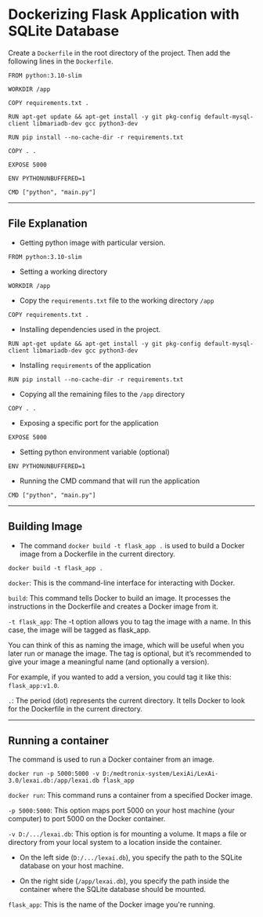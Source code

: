 # Dockerizing Flask Application with SQLite Database 

Create a `Dockerfile` in the root directory of the project. Then add the following lines in the `Dockerfile`.

```docker 
FROM python:3.10-slim

WORKDIR /app

COPY requirements.txt .

RUN apt-get update && apt-get install -y git pkg-config default-mysql-client libmariadb-dev gcc python3-dev

RUN pip install --no-cache-dir -r requirements.txt

COPY . .

EXPOSE 5000

ENV PYTHONUNBUFFERED=1

CMD ["python", "main.py"]

```

---

## File Explanation

- Getting python image with particular version.

``` docker
FROM python:3.10-slim
```
- Setting a working directory

```docker
WORKDIR /app
```
- Copy the `requirements.txt` file to the working directory `/app`

```docker
COPY requirements.txt .
```
- Installing dependencies used in the project.

```docker
RUN apt-get update && apt-get install -y git pkg-config default-mysql-client libmariadb-dev gcc python3-dev
```
- Installing `requirements` of the application

```docker
RUN pip install --no-cache-dir -r requirements.txt
```
- Copying all the remaining files to the `/app` directory

```docker
COPY . .
```
- Exposing a specific port for the application 

```docker
EXPOSE 5000
```
- Setting python environment variable (optional)

```docker
ENV PYTHONUNBUFFERED=1
```
- Running the CMD command that will run the application 

```docker
CMD ["python", "main.py"]
```

---

## Building Image

- The command `docker build -t flask_app .` is used to build a Docker image from a Dockerfile in the current directory.

```docker
docker build -t flask_app .
```
`docker`: This is the command-line interface for interacting with Docker.

`build`: This command tells Docker to build an image. It processes the instructions in the Dockerfile and creates a Docker image from it.

`-t flask_app`: The -t option allows you to tag the image with a name. In this case, the image will be tagged as flask_app. 

You can think of this as naming the image, which will be useful when you later run or manage the image. The tag is optional, but it’s recommended to give your image a meaningful name (and optionally a version).

For example, if you wanted to add a version, you could tag it like this: `flask_app:v1.0`.

`.`: The period (dot) represents the current directory. It tells Docker to look for the Dockerfile in the current directory.

---

## Running a container

The command is used to run a Docker container from an image.

```docker
docker run -p 5000:5000 -v D:/medtronix-system/LexiAi/LexAi-3.0/lexai.db:/app/lexai.db flask_app
```

`docker run`: This command runs a container from a specified Docker image.

`-p 5000:5000`: This option maps port 5000 on your host machine (your computer) to port 5000 on the Docker container.

`-v D:/.../lexai.db`: This option is for mounting a volume. It maps a file or directory from your local system to a location inside the container.

- On the left side (`D:/.../lexai.db`), you specify the path to the SQLite database on your host machine.

- On the right side (`/app/lexai.db`), you specify the path inside the container where the SQLite database should be mounted.

`flask_app`: This is the name of the Docker image you're running.

